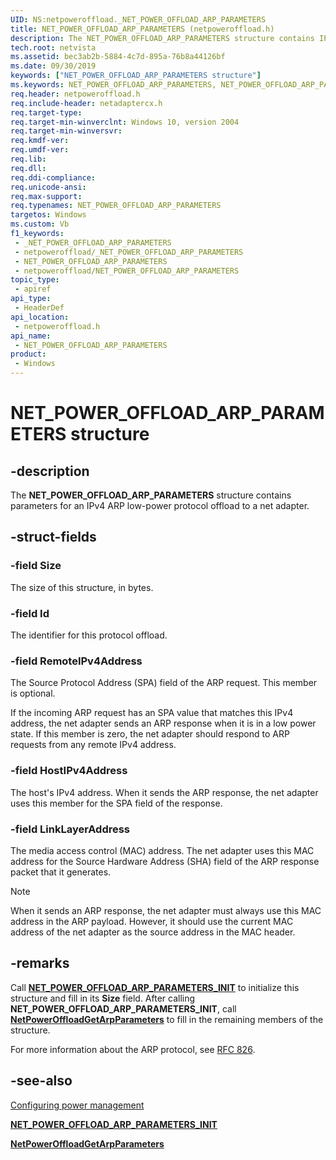```yaml
---
UID: NS:netpoweroffload._NET_POWER_OFFLOAD_ARP_PARAMETERS
title: NET_POWER_OFFLOAD_ARP_PARAMETERS (netpoweroffload.h)
description: The NET_POWER_OFFLOAD_ARP_PARAMETERS structure contains IPv4 ARP low-power protocol offload parameters for a net adapter.
tech.root: netvista
ms.assetid: bec3ab2b-5884-4c7d-895a-76b8a44126bf
ms.date: 09/30/2019
keywords: ["NET_POWER_OFFLOAD_ARP_PARAMETERS structure"]
ms.keywords: NET_POWER_OFFLOAD_ARP_PARAMETERS, NET_POWER_OFFLOAD_ARP_PARAMETERS,
req.header: netpoweroffload.h
req.include-header: netadaptercx.h 
req.target-type: 
req.target-min-winverclnt: Windows 10, version 2004
req.target-min-winversvr: 
req.kmdf-ver: 
req.umdf-ver: 
req.lib: 
req.dll: 
req.ddi-compliance: 
req.unicode-ansi: 
req.max-support: 
req.typenames: NET_POWER_OFFLOAD_ARP_PARAMETERS
targetos: Windows
ms.custom: Vb
f1_keywords:
 - _NET_POWER_OFFLOAD_ARP_PARAMETERS
 - netpoweroffload/_NET_POWER_OFFLOAD_ARP_PARAMETERS
 - NET_POWER_OFFLOAD_ARP_PARAMETERS
 - netpoweroffload/NET_POWER_OFFLOAD_ARP_PARAMETERS
topic_type:
 - apiref
api_type:
 - HeaderDef
api_location:
 - netpoweroffload.h
api_name:
 - NET_POWER_OFFLOAD_ARP_PARAMETERS
product:
 - Windows
---
```


# NET_POWER_OFFLOAD_ARP_PARAMETERS structure


## -description

The **NET_POWER_OFFLOAD_ARP_PARAMETERS** structure contains parameters for an IPv4 ARP low-power protocol offload to a net adapter.

## -struct-fields

### -field Size

The size of this structure, in bytes.

### -field Id

The identifier for this protocol offload.

### -field RemoteIPv4Address

The Source Protocol Address (SPA) field of the ARP request. This member is optional.

If the incoming ARP request has an SPA value that matches this IPv4 address, the net adapter sends an ARP response when it is in a low power state. If this member is zero, the net adapter should respond to ARP requests from any remote IPv4 address.

### -field HostIPv4Address

The host's IPv4 address. When it sends the ARP response, the net adapter uses this member for the SPA field of the response.

### -field LinkLayerAddress

The media access control (MAC) address. The net adapter uses this MAC address for the Source Hardware Address (SHA) field of the ARP response packet that it generates. 

> [!NOTE]
> When it sends an ARP response, the net adapter must always use this MAC address in the ARP payload. However, it should use the current MAC address of the net adapter as the source address in the MAC header.

## -remarks

Call [**NET_POWER_OFFLOAD_ARP_PARAMETERS_INIT**](../netpoweroffload/nf-netpoweroffload-net_power_offload_arp_parameters_init.md) to initialize this structure and fill in its **Size** field. After calling **NET_POWER_OFFLOAD_ARP_PARAMETERS_INIT**, call [**NetPowerOffloadGetArpParameters**](../netpoweroffload/nf-netpoweroffload-netpoweroffloadgetarpparameters.md) to fill in the remaining members of the structure.

For more information about the ARP protocol, see [RFC 826](https://tools.ietf.org/html/rfc826).

## -see-also

[Configuring power management](https://docs.microsoft.com/windows-hardware/drivers/netcx/configuring-power-management)

[**NET_POWER_OFFLOAD_ARP_PARAMETERS_INIT**](../netpoweroffload/nf-netpoweroffload-net_power_offload_arp_parameters_init.md)

[**NetPowerOffloadGetArpParameters**](../netpoweroffload/nf-netpoweroffload-netpoweroffloadgetarpparameters.md)

